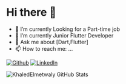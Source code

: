# Hi there 👋

- 🔭 I’m currently Looking for a Part-time job
- 🌱 I’m currently Junior Flutter Developer  
- 💬 Ask me about [Dart,Flutter]
- 📫 How to reach me: ...

[![Github](https://img.shields.io/badge/GitHub-000000?style=for-the-badge&logo=GitHub&logoColor=white)](https://github.com/KhaledElmetwaly)
[![LinkedIn](https://img.shields.io/badge/LinkedIn-000000?style=for-the-badge&logo=LinkedIn&logoColor=white)](https://www.linkedin.com/in/khaled-elmetwaly-555a32223/)

![KhaledElmetwaly GitHub Stats](https://github-readme-stats.vercel.app/api?username=KhaledElmetwaly&show_icons=true&theme=dark)


